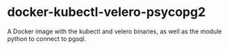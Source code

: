 # docker-kubectl-velero-psycopg2
A Docker image with the kubectl and velero binaries, as well as the module python to connect to pgsql.
